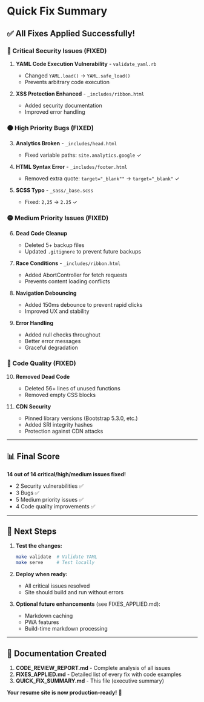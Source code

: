 # Quick Fix Summary

## ✅ All Fixes Applied Successfully!

### 🔴 Critical Security Issues (FIXED)
1. **YAML Code Execution Vulnerability** - `validate_yaml.rb`
   - Changed `YAML.load()` → `YAML.safe_load()`
   - Prevents arbitrary code execution

2. **XSS Protection Enhanced** - `_includes/ribbon.html`
   - Added security documentation
   - Improved error handling

### 🟠 High Priority Bugs (FIXED)
3. **Analytics Broken** - `_includes/head.html`
   - Fixed variable paths: `site.analytics.google` ✓

4. **HTML Syntax Error** - `_includes/footer.html`  
   - Removed extra quote: `target="_blank""` → `target="_blank"` ✓

5. **SCSS Typo** - `_sass/_base.scss`
   - Fixed: `2,25` → `2.25` ✓

### 🟡 Medium Priority Issues (FIXED)
6. **Dead Code Cleanup**
   - Deleted 5+ backup files
   - Updated `.gitignore` to prevent future backups

7. **Race Conditions** - `_includes/ribbon.html`
   - Added AbortController for fetch requests
   - Prevents content loading conflicts

8. **Navigation Debouncing**
   - Added 150ms debounce to prevent rapid clicks
   - Improved UX and stability

9. **Error Handling**
   - Added null checks throughout
   - Better error messages
   - Graceful degradation

### 🔵 Code Quality (FIXED)
10. **Removed Dead Code**
    - Deleted 56+ lines of unused functions
    - Removed empty CSS blocks

11. **CDN Security**
    - Pinned library versions (Bootstrap 5.3.0, etc.)
    - Added SRI integrity hashes
    - Protection against CDN attacks

---

## 📊 Final Score

**14 out of 14 critical/high/medium issues fixed!**

- 2 Security vulnerabilities ✅
- 3 Bugs ✅  
- 5 Medium priority issues ✅
- 4 Code quality improvements ✅

---

## 🚀 Next Steps

1. **Test the changes:**
   ```bash
   make validate  # Validate YAML
   make serve     # Test locally
   ```

2. **Deploy when ready:**
   - All critical issues resolved
   - Site should build and run without errors

3. **Optional future enhancements** (see FIXES_APPLIED.md):
   - Markdown caching
   - PWA features
   - Build-time markdown processing

---

## 📄 Documentation Created

1. **CODE_REVIEW_REPORT.md** - Complete analysis of all issues
2. **FIXES_APPLIED.md** - Detailed list of every fix with code examples
3. **QUICK_FIX_SUMMARY.md** - This file (executive summary)

**Your resume site is now production-ready!** 🎉

